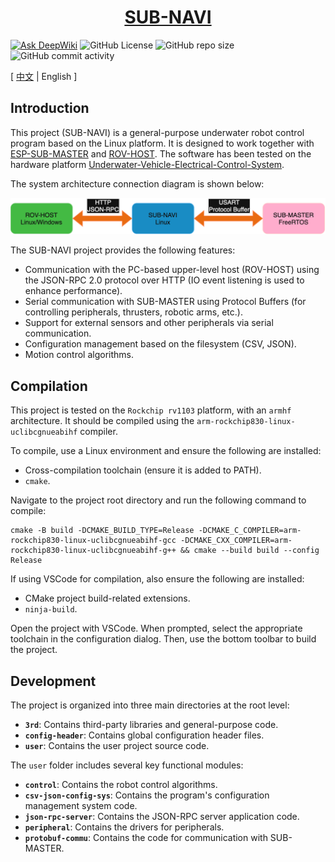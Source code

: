 <div align="center">
  <a href="https://github.com/sfxfs/sub-navi"><h1>SUB-NAVI</h2></a>
</div>

[![Ask DeepWiki](https://deepwiki.com/badge.svg)](https://deepwiki.com/sfxfs/sub-navi) ![GitHub License](https://img.shields.io/github/license/sfxfs/sub-navi) ![GitHub repo size](https://img.shields.io/github/repo-size/sfxfs/sub-navi) ![GitHub commit activity](https://img.shields.io/github/commit-activity/m/sfxfs/sub-navi)

[ [中文](README.md) | English ]

## Introduction

This project (SUB-NAVI) is a general-purpose underwater robot control program based on the Linux platform. It is designed to work together with [ESP-SUB-MASTER](https://github.com/sfxfs/esp-sub-master) and [ROV-HOST](https://github.com/bohonghuang/rov-host). The software has been tested on the hardware platform [Underwater-Vehicle-Electrical-Control-System](https://github.com/SFerret/Underwater-Vehicle-Electrical-Control-System).

The system architecture connection diagram is shown below:

<img src="./doc/arch.png" style="zoom: 50%;" />

The SUB-NAVI project provides the following features:

- Communication with the PC-based upper-level host (ROV-HOST) using the JSON-RPC 2.0 protocol over HTTP (IO event listening is used to enhance performance).
- Serial communication with SUB-MASTER using Protocol Buffers (for controlling peripherals, thrusters, robotic arms, etc.).
- Support for external sensors and other peripherals via serial communication.
- Configuration management based on the filesystem (CSV, JSON).
- Motion control algorithms.

## Compilation

This project is tested on the `Rockchip rv1103` platform, with an `armhf` architecture. It should be compiled using the `arm-rockchip830-linux-uclibcgnueabihf` compiler.

To compile, use a Linux environment and ensure the following are installed:

- Cross-compilation toolchain (ensure it is added to PATH).
- `cmake`.

Navigate to the project root directory and run the following command to compile:

```shell
cmake -B build -DCMAKE_BUILD_TYPE=Release -DCMAKE_C_COMPILER=arm-rockchip830-linux-uclibcgnueabihf-gcc -DCMAKE_CXX_COMPILER=arm-rockchip830-linux-uclibcgnueabihf-g++ && cmake --build build --config Release
```

If using VSCode for compilation, also ensure the following are installed:

- CMake project build-related extensions.
- `ninja-build`.

Open the project with VSCode. When prompted, select the appropriate toolchain in the configuration dialog. Then, use the bottom toolbar to build the project.

## Development

The project is organized into three main directories at the root level:

- **`3rd`**: Contains third-party libraries and general-purpose code.
- **`config-header`**: Contains global configuration header files.
- **`user`**: Contains the user project source code.

The `user` folder includes several key functional modules:

- **`control`**: Contains the robot control algorithms.
- **`csv-json-config-sys`**: Contains the program's configuration management system code.
- **`json-rpc-server`**: Contains the JSON-RPC server application code.
- **`peripheral`**: Contains the drivers for peripherals.
- **`protobuf-commu`**: Contains the code for communication with SUB-MASTER.